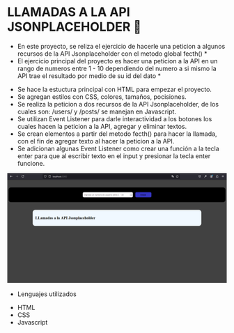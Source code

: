 # LLAMADAS A LA API JSONPLACEHOLDER 🚀

- En este proyecto, se reliza el ejercicio de hacerle una peticion a algunos recursos de la API Jsonplaceholder con el metodo global fecth() \*
- El ejercicio principal del proyecto es hacer una peticion a la API en un rango de numeros entre 1 - 10 dependiendo del numero a si mismo la API trae el resultado por medio de su id del dato \*

* Se hace la estuctura principal con HTML para empezar el proyecto.
* Se agregan estilos con CSS, colores, tamaños, pocisiones.
* Se realiza la peticion a dos recursos de la API Jsonplaceholder, de los cuales son: /users/ y /posts/ se manejan en Javascript.
* Se utilizan Event Listener para darle interactividad a los botones los cuales hacen la peticion a la API, agregar y eliminar textos.
* Se crean elementos a partir del metodo fecth() para hacer la llamada, con el fin de agregar texto al hacer la peticion a la API.
* Se adicionan algunas Event Listener como crear una función a la tecla enter para que al escribir texto en el input y presionar la tecla enter funcione.

![ vista principal ](</assets/readme-img/Captura%20de%20pantalla%20(9).png>)

- Lenguajes utilizados

* HTML
* CSS
* Javascript
